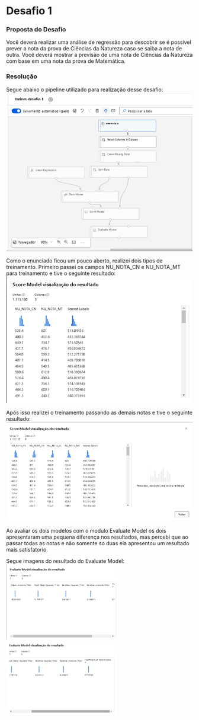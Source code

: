 # Desafio 1

### Proposta do Desafio
Você deverá realizar uma análise de regressão para descobrir se é possível prever a nota da prova de Ciências da Natureza caso se saiba a nota de outra.
Você deverá mostrar a previsão de uma nota de Ciências da Natureza com base em uma nota da prova de Matemática.

### Resolução

Segue abaixo o pipeline utilizado para realização desse desafio:
<img src="https://github.com/xRenanNunesCx/desafios-trilha-microsoft-anima/blob/main/Desafio%201/images/Pipeline-Geral.png" width="750">

Como o enunciado ficou um pouco aberto, realizei dois tipos de treinamento. Primeiro passei os campos NU_NOTA_CN e NU_NOTA_MT para treinamento e tive o seguinte resultado:
<img src="https://github.com/xRenanNunesCx/desafios-trilha-microsoft-anima/blob/main/Desafio%201/images/Score-Model-Single-Value.png" width="750">

Após isso realizei o treinamento passando as demais notas e tive o seguinte resultado:
<img src="https://github.com/xRenanNunesCx/desafios-trilha-microsoft-anima/blob/main/Desafio%201/images/Score-Model-Other%20Values.png" width="750">

Ao avaliar os dois modelos com o modulo Evaluate Model os dois apresentaram uma pequena diferença nos resultados, mas percebi que ao passar todas as notas e não somente so duas ela apresentou um resultado mais satisfatorio.

Segue imagens do resultado do Evaluate Model:
<img src="https://github.com/xRenanNunesCx/desafios-trilha-microsoft-anima/blob/main/Desafio%201/images/Evalute-Model-Linear.png" width="300">
<img src="https://github.com/xRenanNunesCx/desafios-trilha-microsoft-anima/blob/main/Desafio%201/images/Evalute-Model-2-Linear.png" width="300">
